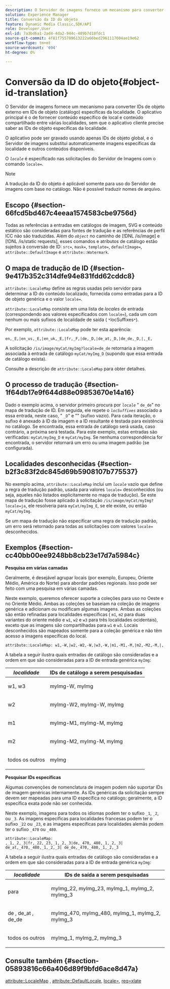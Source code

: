 ```yaml
---
description: O Servidor de imagens fornece um mecanismo para converter IDs de objeto externo em IDs de objeto (catálogo) específicas da localidade. O aplicativo principal é o de fornecer conteúdo específico de local e conteúdo compartilhado entre várias localidades, sem que o aplicativo cliente precise saber as IDs de objeto específicas da localidade.
solution: Experience Manager
title: Conversão da ID do objeto
feature: Dynamic Media Classic,SDK/API
role: Developer,User
exl-id: 7a3bd6a1-2ad4-4da2-944c-489b7d18fdc1
source-git-commit: 4f81f755789613222a66bed2961117604ae19e62
workflow-type: tm+mt
source-wordcount: '694'
ht-degree: 0%

---
```


# Conversão da ID do objeto{#object-id-translation}

O Servidor de imagens fornece um mecanismo para converter IDs de objeto externo em IDs de objeto (catálogo) específicas da localidade. O aplicativo principal é o de fornecer conteúdo específico de local e conteúdo compartilhado entre várias localidades, sem que o aplicativo cliente precise saber as IDs de objeto específicas da localidade.

O aplicativo pode ser gravado usando apenas IDs de objeto global, e o Servidor de imagens substitui automaticamente imagens específicas da localidade e outros conteúdos disponíveis.

O *`locale`* é especificado nas solicitações do Servidor de Imagens com o comando `locale=`.

>[!NOTE]
>
>A tradução da ID do objeto é aplicável somente para uso do Servidor de imagens com base no catálogo. Não é possível traduzir nomes de arquivo.

## Escopo {#section-66fcd5bd467c4eeaa1574583cbe9756d}

Todas as referências a entradas em catálogos de imagem, SVG e conteúdo estático são consideradas para fontes de tradução e as referências de perfil ICC não são traduzidas. Além do *`object`* no caminho de [!DNL /is/image] e [!DNL /is/static requests], esses comandos e atributos de catálogo estão sujeitos à conversão de ID: `src=`, `mask=`, `template=`, `defaultImage=`, `attribute::DefaultImage` e `attribute::Watermark`.

## O mapa de tradução de ID {#section-9e417b352c314dfe94e831fdd62cddc8}

`attribute::LocaleMap` define as regras usadas pelo servidor para determinar a ID do conteúdo localizado, fornecida como entradas para a ID de objeto genérica e o valor `locale=`.

`attribute::LocaleMap` consiste em uma lista de *locales* de entrada (correspondendo aos valores especificados com `locale=`), cada um com nenhum ou mais sufixos de localidade de saída ( `*`locSuffixes`*`).

Por exemplo, `attribute::LocaleMap` pode ter esta aparência:

`en,_E,|en_us,_E,|en_uk,_E,|fr,_F,|de,_D,|de_at,_D,|de_de,_D,|,_E,`

A solicitação `/is/image/myCat/myImg?locale=de_de` retornaria a imagem associada à entrada de catálogo `myCat/myImg_D` (supondo que essa entrada de catálogo exista).

Consulte a descrição de `attribute::LocaleMap` para obter detalhes.

## O processo de tradução {#section-1f64db17e9f644d88e09853670e14a16}

Dado o exemplo acima, o servidor primeiro procura por *`locale`* &quot; `de_de`&quot; no mapa de tradução de ID. Em seguida, ele repete o *`locSuffixes`* associado a essa entrada, neste caso, &quot; `_D`&quot; e &quot;&quot; (sufixo vazio). Para cada iteração, o sufixo é anexado à ID da imagem e a ID resultante é testada para existência no catálogo. Se encontrada, essa entrada de catálogo será usada, caso contrário, a próxima será testada. Para este exemplo, estas entradas são verificadas: `myCat/myImg_D` e `myCat/myImg`. Se nenhuma correspondência for encontrada, o servidor retornará um erro ou uma imagem padrão (se configurada).

## Localidades desconhecidas {#section-b2f3c83f2dc845d69b5908107b775537}

No exemplo acima, `attribute::LocaleMap` inclui um *`locale`* vazio que define a regra de tradução padrão, usada para valores `locale=` desconhecidos (ou seja, aqueles não listados explicitamente no mapa de tradução). Se este mapa de tradução fosse aplicado à solicitação `/is/image/myCat/myImg?locale=ja`, ele resolveria para `myCat/myImg_E`, se ele existe, ou então `myCat/myImg`.

Se um mapa de tradução não especificar uma regra de tradução padrão, um erro será retornado para todas as solicitações com valores `locale=` desconhecidos.

## Exemplos {#section-cc40bb00ee9248bb8cb23e17d7a5984c}

**Pesquisa em várias camadas**

Geralmente, é desejável agrupar locais (por exemplo, Europeu, Oriente Médio, América do Norte) para abordar padrões regionais. Isso pode ser feito com uma pesquisa em várias camadas.

Neste exemplo, queremos oferecer suporte a coleções para uso no Oeste e no Oriente Médio. Ambas as coleções se baseiam na coleção de imagens genérica e adicionam ou modificam algumas imagens. Ambas as coleções são então refinadas para localidades específicas ( `m1`, `m2` para duas variantes do oriente médio e `w1`, `w2` e `w3` para três localidades ocidentais), exceto que as imagens são compartilhadas para `w1` e `w3`. Locais desconhecidos são mapeados somente para a coleção genérica e não têm acesso a imagens específicas do local.

`attribute::LocaleMap: w1,-W,|w2,-W2,-W,|w3,-W,|m1,-M1,-M,|m2,-M2,-M,|,`

A tabela a seguir ilustra quais entradas de catálogo são consideradas e a ordem em que são consideradas para a ID de entrada genérica `myImg`:

<table id="table_97EB13E3DB9B48D3A4184D5ECC8E9F86"> 
 <thead> 
  <tr> 
   <th class="entry"> <b> <i>localidade</i> </b> </th> 
   <th class="entry"> <b>IDs de catálogo a serem pesquisadas</b> </th> 
  </tr> 
 </thead>
 <tbody> 
  <tr> 
   <td> <p> <span class="codeph"> w1, w3 </span> </p> </td> 
   <td> <p> <span class="codeph"> myImg-W, myImg </span> </p> </td> 
  </tr> 
  <tr> 
   <td> <p> <span class="codeph"> w2 </span> </p> </td> 
   <td> <p> <span class="codeph"> myImg-W2, myImg-W, myImg </span> </p> </td> 
  </tr> 
  <tr> 
   <td> <p> <span class="codeph"> m1 </span> </p> </td> 
   <td> <p> <span class="codeph"> myImg-M1, myImg-M, myImg </span> </p> </td> 
  </tr> 
  <tr> 
   <td> <p> <span class="codeph"> m2 </span> </p> </td> 
   <td> <p> <span class="codeph"> myImg-M2, myImg-M, myImg </span> </p> </td> 
  </tr> 
  <tr> 
   <td> <p>todos os outros </p> </td> 
   <td> <p> <span class="codeph"> myImg </span> </p> </td> 
  </tr> 
 </tbody> 
</table>

**Pesquisar IDs específicas**

Algumas convenções de nomenclatura de imagem podem não suportar IDs de imagem genéricas internamente. As IDs genéricas da solicitação sempre devem ser mapeadas para uma ID específica no catálogo; geralmente, a ID específica exata pode não ser conhecida.

Neste exemplo, imagens para todos os idiomas podem ter o sufixo `_1`, `_2`, ou `_3`. As imagens específicas para localidades francesas podem ter o sufixo `_22` ou `_23`, e as imagens específicas para localidades alemãs podem ter o sufixo `_470` ou `_480`.

`attribute::LocaleMap: ,_1,_2,_3|fr,_22,_23,_1,_2,_3|de,_470,_480,_1,_2,_3| de_at,_470,_480,_1,_2,_3| de_de,_470,_480,_1,_2,_3`

A tabela a seguir ilustra quais entradas de catálogo são consideradas e a ordem em que são consideradas para a ID de entrada genérica `myImg`:

<table id="table_A7EE4AA0F1C24284B83CC4B40622D24F"> 
 <thead> 
  <tr> 
   <th class="entry"> <b> <i>localidade</i> </b> </th> 
   <th class="entry"> <b>IDs de saída a serem pesquisadas</b> </th> 
  </tr> 
 </thead>
 <tbody> 
  <tr> 
   <td> <p> <span class="codeph"> para </span> </p> </td> 
   <td> <p> <span class="codeph"> myImg_22, myImg_23, myImg_1, myImg_2, myImg_3 </span> </p> </td> 
  </tr> 
  <tr> 
   <td> <p> <span class="codeph">de </span>, <span class="codeph"> de_at </span>, <span class="codeph"> de_de </span> </p> </td> 
   <td> <p> <span class="codeph"> myImg_470, myImg_480, myImg_1, myImg_2, myImg_3 </span> </p> </td> 
  </tr> 
  <tr> 
   <td> <p>todos os outros </p> </td> 
   <td> <p> <span class="codeph"> myImg_1, myImg_2, myImg_3 </span> </p> </td> 
  </tr> 
 </tbody> 
</table>

## Consulte também {#section-05893816c66a406d89f9bfd6ace8d47a}

[attribute::LocaleMap](../../../../../is-api/image-catalog/image-serving-api-ref/c-image-catalog-reference/c-attributes-reference/r-localemap.md#reference-49bbf598f8ea47c3a563755cef306318) , [attribute::DefaultLocale](../../../../../is-api/image-catalog/image-serving-api-ref/c-image-catalog-reference/c-attributes-reference/r-defaultlocale.md#reference-69462ad9923f464f80c2c012342a6b6b), [locale=](../../../../../is-api/http-ref/image-serving-api-ref/c-http-protocol-reference/c-command-reference/r-locale.md#reference-8a846b2fbc004a12821b956ed3b25cfb), [req=xlate](../../../../../is-api/http-ref/image-serving-api-ref/c-http-protocol-reference/c-command-reference/r-req/r-req.md#reference-907cdb4a97034db7ad94695f25552e76)
